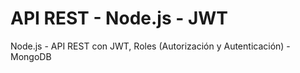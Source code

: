 # API REST - Node.js - JWT
Node.js - API REST con JWT, Roles (Autorización y Autenticación) - MongoDB
